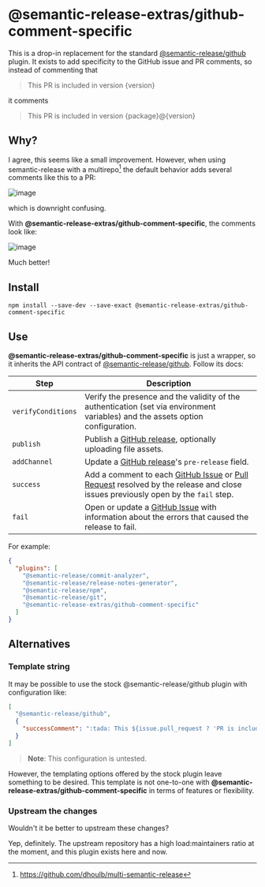 # @semantic-release-extras/github-comment-specific

This is a drop-in replacement for the standard [@semantic-release/github] plugin.
It exists to add specificity to the GitHub issue and PR comments, so instead
of commenting that

> This PR is included in version {version}

it comments

> This PR is included in version {package}@{version}

[@semantic-release/github]: https://github.com/semantic-release/github

## Why?

I agree, this seems like a small improvement. However, when using semantic-release with a multirepo[^1] the default behavior adds several comments like this to a PR:

![image](https://user-images.githubusercontent.com/1596818/212568167-24b6b93d-c773-4ba8-8b62-e1da383231e4.png)

which is downright confusing.

With **@semantic-release-extras/github-comment-specific**, the comments look like:

![image](https://user-images.githubusercontent.com/1596818/212568163-273a256a-1836-4d97-9a7e-621c9df5b723.png)

Much better!

## Install

```
npm install --save-dev --save-exact @semantic-release-extras/github-comment-specific
```

## Use

**@semantic-release-extras/github-comment-specific** is just a wrapper, so it inherits the API contract of [@semantic-release/github].
Follow its docs:

| Step               | Description                                                                                                                                                                                                                              |
| ------------------ | ---------------------------------------------------------------------------------------------------------------------------------------------------------------------------------------------------------------------------------------- |
| `verifyConditions` | Verify the presence and the validity of the authentication (set via environment variables) and the assets option configuration.                                                                                                          |
| `publish`          | Publish a [GitHub release](https://help.github.com/articles/about-releases), optionally uploading file assets.                                                                                                                           |
| `addChannel`       | Update a [GitHub release](https://help.github.com/articles/about-releases)'s `pre-release` field.                                                                                                                                        |
| `success`          | Add a comment to each [GitHub Issue](https://help.github.com/articles/about-issues) or [Pull Request](https://help.github.com/articles/about-pull-requests) resolved by the release and close issues previously open by the `fail` step. |
| `fail`             | Open or update a [GitHub Issue](https://help.github.com/articles/about-issues) with information about the errors that caused the release to fail.                                                                                        |

For example:

```json
{
  "plugins": [
    "@semantic-release/commit-analyzer",
    "@semantic-release/release-notes-generator",
    "@semantic-release/npm",
    "@semantic-release/git",
    "@semantic-release-extras/github-comment-specific"
  ]
}
```

## Alternatives

### Template string

It may be possible to use the stock @semantic-release/github plugin with configuration like:

```json
[
  "@semantic-release/github",
  {
    "successComment": ":tada: This ${issue.pull_request ? 'PR is included' : 'issue has been resolved'} in version ${nextRelease.gitTag}</br></br>The release is available on [${releases[0].name}](${releases[0].url}) :tada:</br></br>Your **[semantic-release](https://github.com/semantic-release/semantic-release)** bot :package::rocket:"
  }
]
```

> **Note**: This configuration is untested.

However, the templating options offered by the stock plugin leave something to be desired.
This template is not one-to-one with **@semantic-release-extras/github-comment-specific** in terms of features or flexibility.

### Upstream the changes

Wouldn't it be better to upstream these changes?

Yep, definitely.
The upstream repository has a high load:maintainers ratio at the moment, and this plugin exists here and now.

[^1]: https://github.com/dhoulb/multi-semantic-release
